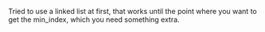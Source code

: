 Tried to use a linked list at first, that works until the point where you want to get the min_index, which you need something extra.